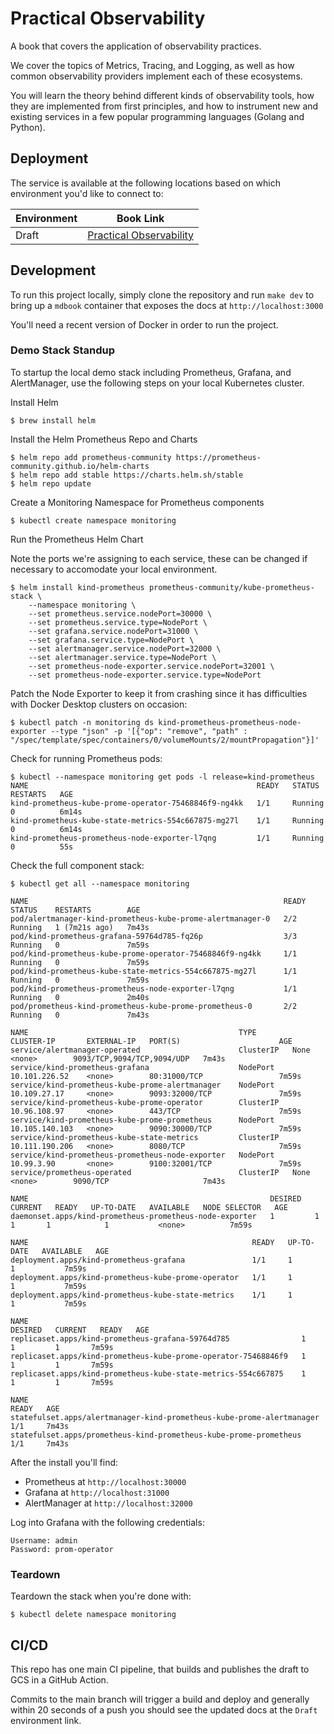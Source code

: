 # Practical Observability

A book that covers the application of observability practices.

We cover the topics of Metrics, Tracing, and Logging, as well as how common observability providers implement each of these ecosystems.

You will learn the theory behind different kinds of observability tools, how they are implemented from first principles, and how to instrument new and existing services in a few popular programming languages (Golang and Python).

## Deployment

The service is available at the following locations based on which environment you'd like to connect to:

| **Environment** | **Book Link**                                                                        |
| --------------- | ------------------------------------------------------------------------------------ |
| Draft           | [Practical Observability](https://storage.googleapis.com/ericv-o11y-book/index.html) |

## Development

To run this project locally, simply clone the repository and run `make dev` to bring up a `mdbook` container that exposes the docs at `http://localhost:3000`

You'll need a recent version of Docker in order to run the project.

### Demo Stack Standup

To startup the local demo stack including Prometheus, Grafana, and AlertManager, use the following steps on your local Kubernetes cluster.

Install Helm

```shell
$ brew install helm
```

Install the Helm Prometheus Repo and Charts

```shell
$ helm repo add prometheus-community https://prometheus-community.github.io/helm-charts
$ helm repo add stable https://charts.helm.sh/stable
$ helm repo update
```

Create a Monitoring Namespace for Prometheus components

```shell
$ kubectl create namespace monitoring
```

Run the Prometheus Helm Chart

Note the ports we're assigning to each service, these can be changed if necessary to accomodate your local environment.

```shell
$ helm install kind-prometheus prometheus-community/kube-prometheus-stack \
    --namespace monitoring \
    --set prometheus.service.nodePort=30000 \
    --set prometheus.service.type=NodePort \
    --set grafana.service.nodePort=31000 \
    --set grafana.service.type=NodePort \
    --set alertmanager.service.nodePort=32000 \
    --set alertmanager.service.type=NodePort \
    --set prometheus-node-exporter.service.nodePort=32001 \
    --set prometheus-node-exporter.service.type=NodePort
```

Patch the Node Exporter to keep it from crashing since it has difficulties with Docker Desktop clusters on occasion:

```shell
$ kubectl patch -n monitoring ds kind-prometheus-prometheus-node-exporter --type "json" -p '[{"op": "remove", "path" : "/spec/template/spec/containers/0/volumeMounts/2/mountPropagation"}]'
```

Check for running Prometheus pods:

```shell
$ kubectl --namespace monitoring get pods -l release=kind-prometheus
NAME                                                   READY   STATUS    RESTARTS   AGE
kind-prometheus-kube-prome-operator-75468846f9-ng4kk   1/1     Running   0          6m14s
kind-prometheus-kube-state-metrics-554c667875-mg27l    1/1     Running   0          6m14s
kind-prometheus-prometheus-node-exporter-l7qng         1/1     Running   0          55s
```

Check the full component stack:

```shell
$ kubectl get all --namespace monitoring

NAME                                                         READY   STATUS    RESTARTS        AGE
pod/alertmanager-kind-prometheus-kube-prome-alertmanager-0   2/2     Running   1 (7m21s ago)   7m43s
pod/kind-prometheus-grafana-59764d785-fq26p                  3/3     Running   0               7m59s
pod/kind-prometheus-kube-prome-operator-75468846f9-ng4kk     1/1     Running   0               7m59s
pod/kind-prometheus-kube-state-metrics-554c667875-mg27l      1/1     Running   0               7m59s
pod/kind-prometheus-prometheus-node-exporter-l7qng           1/1     Running   0               2m40s
pod/prometheus-kind-prometheus-kube-prome-prometheus-0       2/2     Running   0               7m43s

NAME                                               TYPE        CLUSTER-IP       EXTERNAL-IP   PORT(S)                      AGE
service/alertmanager-operated                      ClusterIP   None             <none>        9093/TCP,9094/TCP,9094/UDP   7m43s
service/kind-prometheus-grafana                    NodePort    10.101.226.52    <none>        80:31000/TCP                 7m59s
service/kind-prometheus-kube-prome-alertmanager    NodePort    10.109.27.17     <none>        9093:32000/TCP               7m59s
service/kind-prometheus-kube-prome-operator        ClusterIP   10.96.108.97     <none>        443/TCP                      7m59s
service/kind-prometheus-kube-prome-prometheus      NodePort    10.105.140.103   <none>        9090:30000/TCP               7m59s
service/kind-prometheus-kube-state-metrics         ClusterIP   10.111.190.206   <none>        8080/TCP                     7m59s
service/kind-prometheus-prometheus-node-exporter   NodePort    10.99.3.90       <none>        9100:32001/TCP               7m59s
service/prometheus-operated                        ClusterIP   None             <none>        9090/TCP                     7m43s

NAME                                                      DESIRED   CURRENT   READY   UP-TO-DATE   AVAILABLE   NODE SELECTOR   AGE
daemonset.apps/kind-prometheus-prometheus-node-exporter   1         1         1       1            1           <none>          7m59s

NAME                                                  READY   UP-TO-DATE   AVAILABLE   AGE
deployment.apps/kind-prometheus-grafana               1/1     1            1           7m59s
deployment.apps/kind-prometheus-kube-prome-operator   1/1     1            1           7m59s
deployment.apps/kind-prometheus-kube-state-metrics    1/1     1            1           7m59s

NAME                                                             DESIRED   CURRENT   READY   AGE
replicaset.apps/kind-prometheus-grafana-59764d785                1         1         1       7m59s
replicaset.apps/kind-prometheus-kube-prome-operator-75468846f9   1         1         1       7m59s
replicaset.apps/kind-prometheus-kube-state-metrics-554c667875    1         1         1       7m59s

NAME                                                                    READY   AGE
statefulset.apps/alertmanager-kind-prometheus-kube-prome-alertmanager   1/1     7m43s
statefulset.apps/prometheus-kind-prometheus-kube-prome-prometheus       1/1     7m43s
```

After the install you'll find:

- Prometheus at `http://localhost:30000`
- Grafana at `http://localhost:31000`
- AlertManager at `http://localhost:32000`

Log into Grafana with the following credentials:

```
Username: admin
Password: prom-operator
```

### Teardown

Teardown the stack when you're done with:

```shell
$ kubectl delete namespace monitoring
```

## CI/CD

This repo has one main CI pipeline, that builds and publishes the draft to GCS in a GitHub Action.

Commits to the main branch will trigger a build and deploy and generally within 20 seconds of a push you should see the updated docs at the `Draft` environment link.
